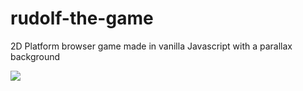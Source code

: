 # rudolf-the-game
2D Platform browser game made in vanilla Javascript with a parallax background

![](https://github.com/scyheidekamp/rudolf-the-game/blob/main/rudolf.gif)
